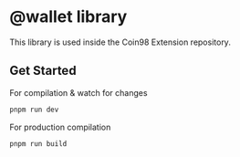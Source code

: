 # @wallet library
This library is used inside the Coin98 Extension repository.

## Get Started
For compilation & watch for changes

```bash
pnpm run dev
```

For production compilation

```bash
pnpm run build
```